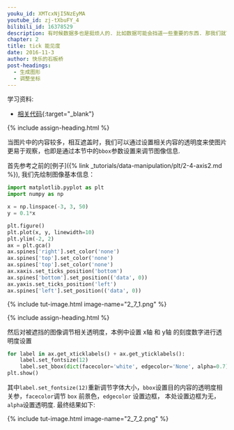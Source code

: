 ```yaml
---
youku_id: XMTcxNjI5NzEyMA
youtube_id: zj-tXbuFY_4
bilibili_id: 16378529
description: 有时候数据多也是挺烦人的. 比如数据可能会挡道一些重要的东西. 那我们就可以设置 bbox 来解决被挡住的问题.
chapter: 2
title: tick 能见度
date: 2016-11-3
author: 快乐的石板桥
post-headings:
  - 生成图形
  - 调整坐标
---
```


学习资料:
  * [相关代码](https://github.com/MorvanZhou/tutorials/blob/master/matplotlibTUT/plt9_tick_visibility.py){:target="_blank"}

{% include assign-heading.html %}

当图片中的内容较多，相互遮盖时，我们可以通过设置相关内容的透明度来使图片更易于观察，也即是通过本节中的`bbox`参数设置来调节图像信息.

首先参考之前的[例子]({% link _tutorials/data-manipulation/plt/2-4-axis2.md %}), 我们先绘制图像基本信息：

```python
import matplotlib.pyplot as plt
import numpy as np

x = np.linspace(-3, 3, 50)
y = 0.1*x

plt.figure()
plt.plot(x, y, linewidth=10)
plt.ylim(-2, 2)
ax = plt.gca()
ax.spines['right'].set_color('none')
ax.spines['top'].set_color('none')
ax.spines['top'].set_color('none')
ax.xaxis.set_ticks_position('bottom')
ax.spines['bottom'].set_position(('data', 0))
ax.yaxis.set_ticks_position('left')
ax.spines['left'].set_position(('data', 0))
```

{% include tut-image.html image-name="2_7_1.png" %}

{% include assign-heading.html %}

然后对被遮挡的图像调节相关透明度，本例中设置 x轴 和 y轴 的刻度数字进行透明度设置

```python
for label in ax.get_xticklabels() + ax.get_yticklabels():
    label.set_fontsize(12)
    label.set_bbox(dict(facecolor='white', edgecolor='None', alpha=0.7))
plt.show()
```

其中`label.set_fontsize(12)`重新调节字体大小，`bbox`设置目的内容的透明度相关参，`facecolor`调节 `box` 前景色，`edgecolor` 设置边框，
本处设置边框为无，`alpha`设置透明度. 最终结果如下:

{% include tut-image.html image-name="2_7_2.png" %}


